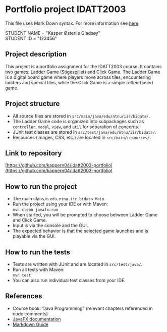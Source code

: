 # Portfolio project IDATT2003
This file uses Mark Down syntax. For more information see [here](https://www.markdownguide.org/basic-syntax/).

STUDENT NAME = "Kasper Østerlie Gladsøy"  
STUDENT ID = "123456"

## Project description

This project is a portfolio assignment for the IDATT2003 course. It contains two games: Ladder Game (Stigespillet) and Click Game. The Ladder Game is a digital board game where players move across tiles, encountering ladders and special tiles, while the Click Game is a simple reflex-based game.

## Project structure

- All source files are stored in `src/main/java/edu/ntnu/iir/bidata/`.
- The Ladder Game code is organized into subpackages such as `controller`, `model`, `view`, and `util` for separation of concerns.
- JUnit test classes are stored in `src/test/java/edu/ntnu/iir/bidata/`.
- Resources (images, CSS, etc.) are located in `src/main/resources/`.

## Link to repository

[https://github.com/kappern04/idatt2003-portfolio](https://github.com/kappern04/idatt2003-portfolio)

## How to run the project

- The main class is `edu.ntnu.iir.bidata.Main`.
- Run the project using your IDE or with Maven:  
  `mvn clean javafx:run`
- When started, you will be prompted to choose between Ladder Game and Click Game.
- Input is via the console and the GUI.
- The expected behavior is that the selected game launches and is playable via the GUI.

## How to run the tests

- Tests are written with JUnit and are located in `src/test/java/`.
- Run all tests with Maven:  
  `mvn test`
- You can also run individual test classes from your IDE.

## References

- Course book: "Java Programming" (relevant chapters referenced in code comments)
- [JavaFX documentation](https://openjfx.io/)
- [Markdown Guide](https://www.markdownguide.org/basic-syntax/)